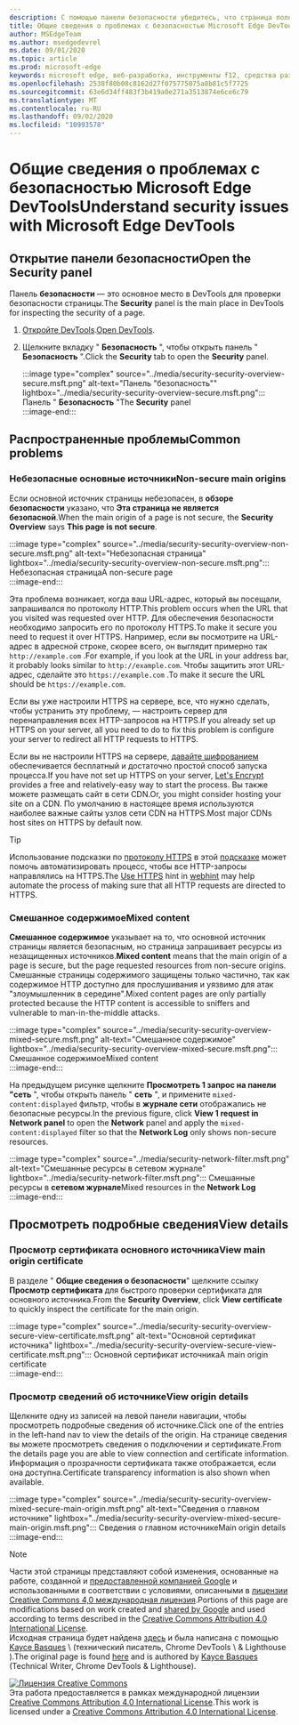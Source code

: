 ```yaml
---
description: С помощью панели безопасности убедитесь, что страница полностью защищена HTTPS.
title: Общие сведения о проблемах с безопасностью Microsoft Edge DevTools
author: MSEdgeTeam
ms.author: msedgedevrel
ms.date: 09/01/2020
ms.topic: article
ms.prod: microsoft-edge
keywords: microsoft edge, веб-разработка, инструменты f12, средства разработчика
ms.openlocfilehash: 2538f80b08c8162d27f075775075a8b81c5f7725
ms.sourcegitcommit: 63e6d34ff483f3b419a0e271a3513874e6ce6c79
ms.translationtype: MT
ms.contentlocale: ru-RU
ms.lasthandoff: 09/02/2020
ms.locfileid: "10993578"
---
```

<!-- Copyright Kayce Basques 

   Licensed under the Apache License, Version 2.0 (the "License");
   you may not use this file except in compliance with the License.
   You may obtain a copy of the License at

       https://www.apache.org/licenses/LICENSE-2.0

   Unless required by applicable law or agreed to in writing, software
   distributed under the License is distributed on an "AS IS" BASIS,
   WITHOUT WARRANTIES OR CONDITIONS OF ANY KIND, either express or implied.
   See the License for the specific language governing permissions and
   limitations under the License.  -->  





# <span data-ttu-id="3e420-104">Общие сведения о проблемах с безопасностью Microsoft Edge DevTools</span><span class="sxs-lookup"><span data-stu-id="3e420-104">Understand security issues with Microsoft Edge DevTools</span></span>   

  

<!--Use the **Security** Panel in [Microsoft Edge DevTools][MicrosoftEdgeDevTools] to make sure HTTPS is properly implemented on a page.  See **Why HTTPS Matters** to learn why every website should be protected with HTTPS, even sites that do not handle sensitive user data.  -->  

<!--todo: add section when why-https is available -->  

## <span data-ttu-id="3e420-105">Открытие панели безопасности</span><span class="sxs-lookup"><span data-stu-id="3e420-105">Open the Security panel</span></span>   

<span data-ttu-id="3e420-106">Панель **безопасности** — это основное место в DevTools для проверки безопасности страницы.</span><span class="sxs-lookup"><span data-stu-id="3e420-106">The **Security** panel is the main place in DevTools for inspecting the security of a page.</span></span>  

1.  <span data-ttu-id="3e420-107">[Откройте DevTools][DevToolsOpen].</span><span class="sxs-lookup"><span data-stu-id="3e420-107">[Open DevTools][DevToolsOpen].</span></span>  
1.  <span data-ttu-id="3e420-108">Щелкните вкладку " **Безопасность** ", чтобы открыть панель " **Безопасность** ".</span><span class="sxs-lookup"><span data-stu-id="3e420-108">Click the **Security** tab to open the **Security** panel.</span></span>  
    
    :::image type="complex" source="../media/security-security-overview-secure.msft.png" alt-text="Панель "безопасность"" lightbox="../media/security-security-overview-secure.msft.png":::
       <span data-ttu-id="3e420-110">Панель " **Безопасность** "</span><span class="sxs-lookup"><span data-stu-id="3e420-110">The **Security** panel</span></span>  
    :::image-end:::  
    
## <span data-ttu-id="3e420-111">Распространенные проблемы</span><span class="sxs-lookup"><span data-stu-id="3e420-111">Common problems</span></span>   

### <span data-ttu-id="3e420-112">Небезопасные основные источники</span><span class="sxs-lookup"><span data-stu-id="3e420-112">Non-secure main origins</span></span>   

<span data-ttu-id="3e420-113">Если основной источник страницы небезопасен, в **обзоре безопасности** указано, что **Эта страница не является безопасной**.</span><span class="sxs-lookup"><span data-stu-id="3e420-113">When the main origin of a page is not secure, the **Security Overview** says **This page is not secure**.</span></span>  

:::image type="complex" source="../media/security-security-overview-non-secure.msft.png" alt-text="Небезопасная страница" lightbox="../media/security-security-overview-non-secure.msft.png":::
   <span data-ttu-id="3e420-115">Небезопасная страница</span><span class="sxs-lookup"><span data-stu-id="3e420-115">A non-secure page</span></span>  
:::image-end:::  

<span data-ttu-id="3e420-116">Эта проблема возникает, когда ваш URL-адрес, который вы посещали, запрашивался по протоколу HTTP.</span><span class="sxs-lookup"><span data-stu-id="3e420-116">This problem occurs when the URL that you visited was requested over HTTP.</span></span>  <span data-ttu-id="3e420-117">Для обеспечения безопасности необходимо запросить его по протоколу HTTPS.</span><span class="sxs-lookup"><span data-stu-id="3e420-117">To make it secure you need to request it over HTTPS.</span></span>  <span data-ttu-id="3e420-118">Например, если вы посмотрите на URL-адрес в адресной строке, скорее всего, он выглядит примерно так `http://example.com` .</span><span class="sxs-lookup"><span data-stu-id="3e420-118">For example, if you look at the URL in your address bar, it probably looks similar to `http://example.com`.</span></span>  <span data-ttu-id="3e420-119">Чтобы защитить этот URL-адрес, сделайте это `https://example.com` .</span><span class="sxs-lookup"><span data-stu-id="3e420-119">To make it secure the URL should be `https://example.com`.</span></span>  

<span data-ttu-id="3e420-120">Если вы уже настроили HTTPS на сервере, все, что нужно сделать, чтобы устранить эту проблему, — настроить сервер для перенаправления всех HTTP-запросов на HTTPS.</span><span class="sxs-lookup"><span data-stu-id="3e420-120">If you already set up HTTPS on your server, all you need to do to fix this problem is configure your server to redirect all HTTP requests to HTTPS.</span></span>  

<span data-ttu-id="3e420-121">Если вы не настроили HTTPS на сервере, [давайте шифрованием][LetsEncrypt] обеспечивается бесплатный и достаточно простой способ запуска процесса.</span><span class="sxs-lookup"><span data-stu-id="3e420-121">If you have not set up HTTPS on your server, [Let's Encrypt][LetsEncrypt] provides a free and relatively-easy way to start the process.</span></span>  <span data-ttu-id="3e420-122">Вы также можете размещать сайт в сети CDN.</span><span class="sxs-lookup"><span data-stu-id="3e420-122">Or, you might consider hosting your site on a CDN.</span></span>  <span data-ttu-id="3e420-123">По умолчанию в настоящее время используются наиболее важные сайты узлов сети CDN на HTTPS.</span><span class="sxs-lookup"><span data-stu-id="3e420-123">Most major CDNs host sites on HTTPS by default now.</span></span>  

> [!TIP]
> <span data-ttu-id="3e420-124">Использование подсказки по [протоколу HTTPS][WebhintUseHttps] в этой [подсказке][Webhint] может помочь автоматизировать процесс, чтобы все HTTP-запросы направлялись на HTTPS.</span><span class="sxs-lookup"><span data-stu-id="3e420-124">The [Use HTTPS][WebhintUseHttps] hint in [webhint][Webhint] may help automate the process of making sure that all HTTP requests are directed to HTTPS.</span></span>  

### <span data-ttu-id="3e420-125">Смешанное содержимое</span><span class="sxs-lookup"><span data-stu-id="3e420-125">Mixed content</span></span>   

<span data-ttu-id="3e420-126">**Смешанное содержимое** указывает на то, что основной источник страницы является безопасным, но страница запрашивает ресурсы из незащищенных источников.</span><span class="sxs-lookup"><span data-stu-id="3e420-126">**Mixed content** means that the main origin of a page is secure, but the page requested resources from non-secure origins.</span></span>  <span data-ttu-id="3e420-127">Смешанные страницы содержимого защищены только частично, так как содержимое HTTP доступно для прослушивания и уязвимо для атак "злоумышленник в середине".</span><span class="sxs-lookup"><span data-stu-id="3e420-127">Mixed content pages are only partially protected because the HTTP content is accessible to sniffers and vulnerable to man-in-the-middle attacks.</span></span>  

:::image type="complex" source="../media/security-security-overview-mixed-secure.msft.png" alt-text="Смешанное содержимое" lightbox="../media/security-security-overview-mixed-secure.msft.png":::
   <span data-ttu-id="3e420-129">Смешанное содержимое</span><span class="sxs-lookup"><span data-stu-id="3e420-129">Mixed content</span></span>  
:::image-end:::  

<span data-ttu-id="3e420-130">На предыдущем рисунке щелкните **Просмотреть 1 запрос на панели "сеть** ", чтобы открыть панель " **сеть** ", и примените `mixed-content:displayed` фильтр, чтобы в **журнале сети** отображались не безопасные ресурсы.</span><span class="sxs-lookup"><span data-stu-id="3e420-130">In the previous figure, click **View 1 request in Network panel** to open the **Network** panel and apply the `mixed-content:displayed` filter so that the **Network Log** only shows non-secure resources.</span></span>  

:::image type="complex" source="../media/security-network-filter.msft.png" alt-text="Смешанные ресурсы в сетевом журнале" lightbox="../media/security-network-filter.msft.png":::
   <span data-ttu-id="3e420-132">Смешанные ресурсы в **сетевом журнале**</span><span class="sxs-lookup"><span data-stu-id="3e420-132">Mixed resources in the **Network Log**</span></span>  
:::image-end:::  

## <span data-ttu-id="3e420-133">Просмотреть подробные сведения</span><span class="sxs-lookup"><span data-stu-id="3e420-133">View details</span></span>   

### <span data-ttu-id="3e420-134">Просмотр сертификата основного источника</span><span class="sxs-lookup"><span data-stu-id="3e420-134">View main origin certificate</span></span>   

<span data-ttu-id="3e420-135">В разделе " **Общие сведения о безопасности**" щелкните ссылку **Просмотр сертификата** для быстрого проверки сертификата для основного источника.</span><span class="sxs-lookup"><span data-stu-id="3e420-135">From the **Security Overview**, click **View certificate** to quickly inspect the certificate for the main origin.</span></span>  

:::image type="complex" source="../media/security-security-overview-secure-view-certificate.msft.png" alt-text="Основной сертификат источника" lightbox="../media/security-security-overview-secure-view-certificate.msft.png":::
   <span data-ttu-id="3e420-137">Основной сертификат источника</span><span class="sxs-lookup"><span data-stu-id="3e420-137">A main origin certificate</span></span>  
:::image-end:::  

### <span data-ttu-id="3e420-138">Просмотр сведений об источнике</span><span class="sxs-lookup"><span data-stu-id="3e420-138">View origin details</span></span>   

<span data-ttu-id="3e420-139">Щелкните одну из записей на левой панели навигации, чтобы просмотреть подробные сведения об источнике.</span><span class="sxs-lookup"><span data-stu-id="3e420-139">Click one of the entries in the left-hand nav to view the details of the origin.</span></span>  <span data-ttu-id="3e420-140">На странице сведения вы можете просмотреть сведения о подключении и сертификате.</span><span class="sxs-lookup"><span data-stu-id="3e420-140">From the details page you are able to view connection and certificate information.</span></span>  <span data-ttu-id="3e420-141">Информация о прозрачности сертификата также отображается, если она доступна.</span><span class="sxs-lookup"><span data-stu-id="3e420-141">Certificate transparency information is also shown when available.</span></span>  

:::image type="complex" source="../media/security-security-overview-mixed-secure-main-origin.msft.png" alt-text="Сведения о главном источнике" lightbox="../media/security-security-overview-mixed-secure-main-origin.msft.png":::
   <span data-ttu-id="3e420-143">Сведения о главном источнике</span><span class="sxs-lookup"><span data-stu-id="3e420-143">Main origin details</span></span>  
:::image-end:::  

<!--  
 


-->  

<!-- links -->  

[MicrosoftEdgeDevTools]: ../../devtools-guide-chromium.md "Инструменты разработчика Microsoft EDGE (Chromium) | Документы Microsoft"  
[DevToolsOpen]: ../open.md "Открыть Microsoft Edge DevTools | Документы Microsoft"  


[LetsEncrypt]: https://letsencrypt.org "Шифрование-бесплатные сертификаты SSL/TLS"  

[Webhint]: https://webhint.io "Подсказка"  
[WebhintUseHttps]: https://webhint.io/docs/user-guide/hints/hint-https-only "Использование HTTPS | Документация по подсказкам"  

<!--[mixed]: /web/fundamentals/security/prevent-mixed-content/what-is-mixed-content ""  -->

> [!NOTE]
> <span data-ttu-id="3e420-149">Части этой страницы представляют собой изменения, основанные на работе, созданной и [предоставленной компанией Google][GoogleSitePolicies] и использованными в соответствии с условиями, описанными в [лицензии Creative Commons 4,0 международная лицензия][CCA4IL].</span><span class="sxs-lookup"><span data-stu-id="3e420-149">Portions of this page are modifications based on work created and [shared by Google][GoogleSitePolicies] and used according to terms described in the [Creative Commons Attribution 4.0 International License][CCA4IL].</span></span>  
> <span data-ttu-id="3e420-150">Исходная страница будет найдена [здесь](https://developers.google.com/web/tools/chrome-devtools/security/index) и была написана с помощью [Kayce Basques][KayceBasques] \ (технический писатель, Chrome DevTools \ & Lighthouse \).</span><span class="sxs-lookup"><span data-stu-id="3e420-150">The original page is found [here](https://developers.google.com/web/tools/chrome-devtools/security/index) and is authored by [Kayce Basques][KayceBasques] \(Technical Writer, Chrome DevTools \& Lighthouse\).</span></span>  

[![Лицензия Creative Commons][CCby4Image]][CCA4IL]  
<span data-ttu-id="3e420-152">Эта работа предоставляется в рамках международной лицензии [Creative Commons Attribution 4.0 International License][CCA4IL].</span><span class="sxs-lookup"><span data-stu-id="3e420-152">This work is licensed under a [Creative Commons Attribution 4.0 International License][CCA4IL].</span></span>  

[CCA4IL]: https://creativecommons.org/licenses/by/4.0  
[CCby4Image]: https://i.creativecommons.org/l/by/4.0/88x31.png  
[GoogleSitePolicies]: https://developers.google.com/terms/site-policies  
[KayceBasques]: https://developers.google.com/web/resources/contributors/kaycebasques  
